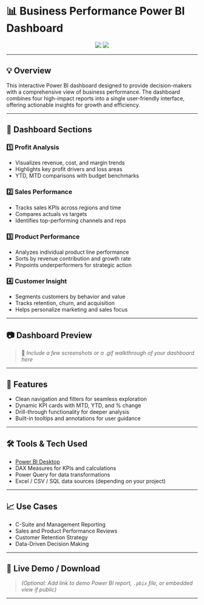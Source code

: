 # 📊 Business Performance Power BI Dashboard


<div align="center">
  <img src="https://img.shields.io/badge/Tool-Power%20BI-F2C811?style=for-the-badge&logo=powerbi&logoColor=black" />
  <img src="https://img.shields.io/badge/Status-Complete-brightgreen?style=for-the-badge" />
</div>

---

## 💡 Overview

This interactive Power BI dashboard designed to provide decision-makers with a comprehensive view of business performance. The dashboard combines four high-impact reports into a single user-friendly interface, offering actionable insights for growth and efficiency.

---

## 📁 Dashboard Sections

### 1️⃣ Profit Analysis
- Visualizes revenue, cost, and margin trends
- Highlights key profit drivers and loss areas
- YTD, MTD comparisons with budget benchmarks

### 2️⃣ Sales Performance
- Tracks sales KPIs across regions and time
- Compares actuals vs targets
- Identifies top-performing channels and reps

### 3️⃣ Product Performance
- Analyzes individual product line performance
- Sorts by revenue contribution and growth rate
- Pinpoints underperformers for strategic action

### 4️⃣ Customer Insight
- Segments customers by behavior and value
- Tracks retention, churn, and acquisition
- Helps personalize marketing and sales focus

---

## 📷 Dashboard Preview

> 📌 *Include a few screenshots or a .gif walkthrough of your dashboard here*

---

## 🚀 Features

- Clean navigation and filters for seamless exploration
- Dynamic KPI cards with MTD, YTD, and % change
- Drill-through functionality for deeper analysis
- Built-in tooltips and annotations for user guidance

---

## 🛠 Tools & Tech Used

- [Power BI Desktop](https://powerbi.microsoft.com/)
- DAX Measures for KPIs and calculations
- Power Query for data transformations
- Excel / CSV / SQL data sources (depending on your project)

---

## 📈 Use Cases

- C-Suite and Management Reporting
- Sales and Product Performance Reviews
- Customer Retention Strategy
- Data-Driven Decision Making

---

## 🔗 Live Demo / Download

> *(Optional: Add link to demo Power BI report, `.pbix` file, or embedded view if public)*

---

